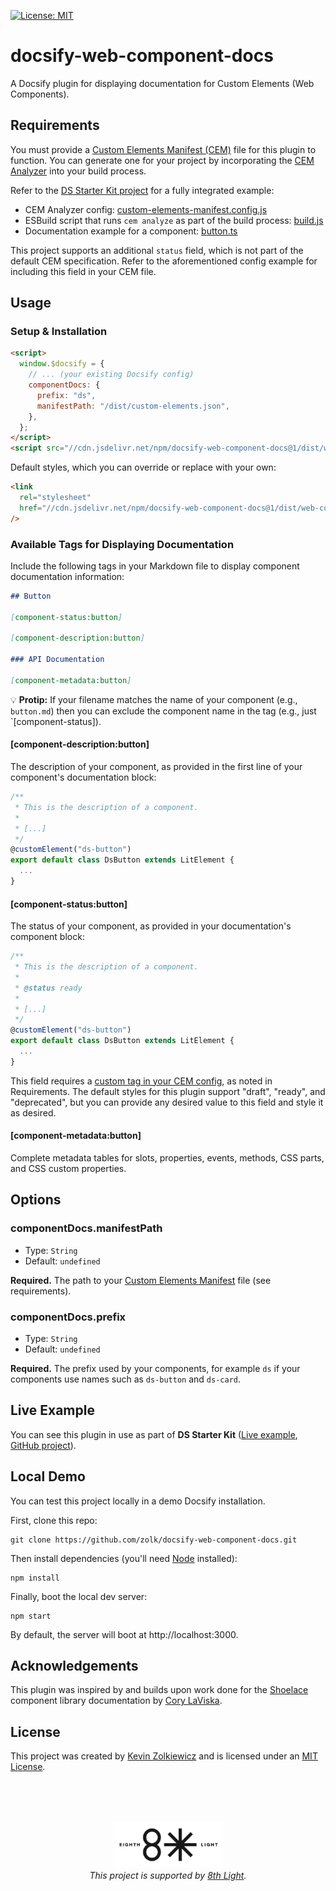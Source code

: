 [![License: MIT](https://img.shields.io/badge/License-MIT-yellow.svg)](https://opensource.org/licenses/MIT)

# docsify-web-component-docs

A Docsify plugin for displaying documentation for Custom Elements (Web Components).

## Requirements

You must provide a [Custom Elements Manifest (CEM)](https://github.com/webcomponents/custom-elements-manifest)
file for this plugin to function. You can generate one for your project by
incorporating the [CEM Analyzer](https://custom-elements-manifest.open-wc.org/analyzer/getting-started/)
into your build process.

Refer to the [DS Starter Kit project](https://github.com/zolk/ds-starter-kit)
for a fully integrated example:

- CEM Analyzer config: [custom-elements-manifest.config.js](https://github.com/zolk/ds-starter-kit/blob/main/custom-elements-manifest.config.js)
- ESBuild script that runs `cem analyze` as part of the build process: [build.js](https://github.com/zolk/ds-starter-kit/blob/main/scripts/build.js)
- Documentation example for a component: [button.ts](https://github.com/zolk/ds-starter-kit/blob/main/src/components/button/button.ts)

This project supports an additional `status` field, which is not part of the
default CEM specification. Refer to the aforementioned config example for
including this field in your CEM file.

## Usage

### Setup & Installation

```html
<script>
  window.$docsify = {
    // ... (your existing Docsify config)
    componentDocs: {
      prefix: "ds",
      manifestPath: "/dist/custom-elements.json",
    },
  };
</script>
<script src="//cdn.jsdelivr.net/npm/docsify-web-component-docs@1/dist/web-component-docs.min.js"></script>
```

Default styles, which you can override or replace with your own:

```html
<link
  rel="stylesheet"
  href="//cdn.jsdelivr.net/npm/docsify-web-component-docs@1/dist/web-component-docs.min.css"
/>
```

### Available Tags for Displaying Documentation

Include the following tags in your Markdown file to display component
documentation information:

```md
## Button

[component-status:button]

[component-description:button]

### API Documentation

[component-metadata:button]
```

💡 **Protip:** If your filename matches the name of your component (e.g., `button.md`)
then you can exclude the component name in the tag (e.g., just `[component-status]).

#### [component-description:button]

The description of your component, as provided in the first line of your
component's documentation block:

```js
/**
 * This is the description of a component.
 *
 * [...]
 */
@customElement("ds-button")
export default class DsButton extends LitElement {
  ...
}
```

#### [component-status:button]

The status of your component, as provided in your documentation's component
block:

```js
/**
 * This is the description of a component.
 *
 * @status ready
 *
 * [...]
 */
@customElement("ds-button")
export default class DsButton extends LitElement {
  ...
}
```

This field requires a [custom tag in your CEM config](https://github.com/zolk/ds-starter-kit/blob/main/custom-elements-manifest.config.js), as noted in Requirements. The default styles for this plugin support
"draft", "ready", and "deprecated", but you can provide any desired value to
this field and style it as desired.

#### [component-metadata:button]

Complete metadata tables for slots, properties, events, methods, CSS parts, and
CSS custom properties.

## Options

### componentDocs.manifestPath

- Type: `String`
- Default: `undefined`

**Required.** The path to your
[Custom Elements Manifest](https://github.com/webcomponents/custom-elements-manifest)
file (see requirements).

### componentDocs.prefix

- Type: `String`
- Default: `undefined`

**Required.** The prefix used by your components, for example `ds` if your
components use names such as `ds-button` and `ds-card`.

## Live Example

You can see this plugin in use as part of **DS Starter Kit** ([Live example](https://ds-starter-kit.vercel.app/components/button), [GitHub project](https://github.com/zolk/ds-starter-kit)).

## Local Demo

You can test this project locally in a demo Docsify installation.

First, clone this repo:

```
git clone https://github.com/zolk/docsify-web-component-docs.git
```

Then install dependencies (you'll need [Node](https://nodejs.org/en/download/package-manager/) installed):

```
npm install
```

Finally, boot the local dev server:

```
npm start
```

By default, the server will boot at http://localhost:3000.

## Acknowledgements

This plugin was inspired by and builds upon work done for the [Shoelace](https://shoelace.style)
component library documentation by [Cory LaViska](https://twitter.com/claviska).

## License

This project was created by [Kevin Zolkiewicz](http://zolk.com) and is licensed
under an [MIT License](./LICENSE).

<br><br><br>

<p align="center"><a href="https://8thlight.com"><img src="./8l.png" height="75" alt="" /></a><br><i>This project is supported by <a href="https://8thlight.com">8th Light</a>.</i></p>
